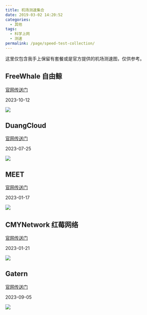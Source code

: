 ```yaml
---
title: 机场测速集合
date: 2019-03-02 14:20:52
categories:
  - 其他
tags:
  - 科学上网
  - 测速
permalink: /page/speed-test-collection/
---
```


这里仅包含我手上保留有套餐或是官方提供的机场测速图，仅供参考。

<!--more-->

## FreeWhale 自由鲸

[官网传送门](https://url.iszy.xyz/freewhale)

2023-10-12

![](https://img.iszy.xyz/1697094261746.png?x-oss-process=style/big)

## DuangCloud

[官网传送门](https://url.iszy.xyz/duangcloud)

2023-07-25

![](https://img.iszy.xyz/1679033837606.png?x-oss-process=style/big)

## MEET

[官网传送门](https://url.iszy.xyz/fspeed)

2023-01-17

![](https://img.iszy.xyz/1673948839497.png?x-oss-process=style/big)

## CMYNetwork 红莓网络

[官网传送门](https://url.iszy.xyz/cmynetwork)

2023-01-21

![](https://img.iszy.xyz/1674292799882.png?x-oss-process=style/big)

## Gatern

[官网传送门](https://url.iszy.xyz/gatern)

2023-09-05

![](https://img.iszy.xyz/1693900684963.png?x-oss-process=style/big)
